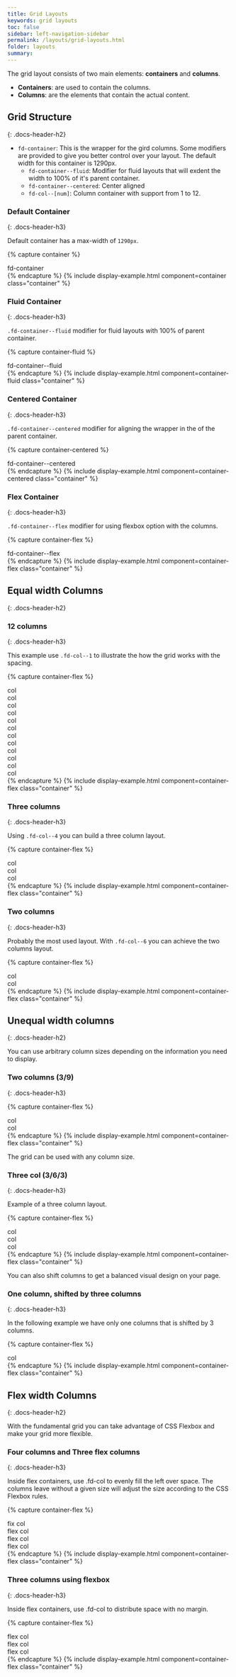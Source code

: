 ```yaml
---
title: Grid Layouts
keywords: grid layouts
toc: false
sidebar: left-navigation-sidebar
permalink: /layouts/grid-layouts.html
folder: layouts
summary:
---
```


The grid layout consists of two main elements: **containers** and **columns**.

* **Containers**: are used to contain the columns.
* **Columns**: are the elements that contain the actual content.

## Grid Structure
{: .docs-header-h2}

* `fd-container`: This is the wrapper for the gird columns. Some modifiers are provided to give you better control over your layout. The default width for this container is 1290px.
	* `fd-container--fluid`: Modifier for fluid layouts that will exdent the width to 100% of it's parent container.
	* `fd-container--centered`: Center aligned
	* `fd-col--[num]`: Column container with support from 1 to 12.

### Default Container
{: .docs-header-h3}

Default container has a max-width of `1290px`.

{% capture container %}
<div class="fd-container">
 fd-container
</div>
{% endcapture %}
{% include display-example.html component=container class="container" %}

### Fluid Container
{: .docs-header-h3}

`.fd-container--fluid` modifier for fluid layouts with 100% of parent container.

{% capture container-fluid %}
<div class="fd-container fd-container--fluid">
 fd-container--fluid
</div>
{% endcapture %}
{% include display-example.html component=container-fluid class="container" %}

### Centered Container
{: .docs-header-h3}

`.fd-container--centered` modifier for aligning the wrapper in the of the parent container.

{% capture container-centered %}
<div class="fd-container fd-container--centered">
 fd-container--centered
</div>
{% endcapture %}
{% include display-example.html component=container-centered class="container" %}

### Flex Container
{: .docs-header-h3}

`.fd-container--flex` modifier for using flexbox option with the columns.

{% capture container-flex %}
<div class="fd-container fd-container--flex">
 fd-container--flex
</div>
{% endcapture %}
{% include display-example.html component=container-flex class="container" %}

## Equal width Columns
{: .docs-header-h2}

### 12 columns
{: .docs-header-h3}

This example use `.fd-col--1` to illustrate the how the grid works with the spacing.

{% capture container-flex %}
<div class="fd-container fd-container--fluid">
    <div class="fd-col--1">col</div>
    <div class="fd-col--1">col</div>
    <div class="fd-col--1">col</div>
    <div class="fd-col--1">col</div>
    <div class="fd-col--1">col</div>
    <div class="fd-col--1">col</div>
    <div class="fd-col--1">col</div>
    <div class="fd-col--1">col</div>
    <div class="fd-col--1">col</div>
    <div class="fd-col--1">col</div>
    <div class="fd-col--1">col</div>
    <div class="fd-col--1">col</div>
</div>
{% endcapture %}
{% include display-example.html component=container-flex class="container" %}

### Three columns
{: .docs-header-h3}

Using `.fd-col--4` you can build a three column layout.

{% capture container-flex %}
<div class="fd-container fd-container--fluid">
    <div class="fd-col--4">col</div>
    <div class="fd-col--4">col</div>
    <div class="fd-col--4">col</div>
</div>
{% endcapture %}
{% include display-example.html component=container-flex class="container" %}

### Two columns
{: .docs-header-h3}

Probably the most used layout. With `.fd-col--6` you can achieve the two columns layout.

{% capture container-flex %}
<div class="fd-container fd-container--fluid">
    <div class="fd-col--6">col</div>
    <div class="fd-col--6">col</div>
</div>
{% endcapture %}
{% include display-example.html component=container-flex class="container" %}

## Unequal width columns
{: .docs-header-h2}

You can use arbitrary column sizes depending on the information you need to display.

### Two columns (3/9)
{: .docs-header-h3}

{% capture container-flex %}
<div class="fd-container fd-container--centered">
    <div class="fd-col--3">col</div>
    <div class="fd-col--9">col</div>
</div>
{% endcapture %}
{% include display-example.html component=container-flex class="container" %}

The grid can be used with any column size.

### Three col (3/6/3)
{: .docs-header-h3}

Example of a three column layout.

{% capture container-flex %}
<div class="fd-container fd-container--centered">
    <div class="fd-col--3">col</div>
    <div class="fd-col--6">col</div>
    <div class="fd-col--3">col</div>
</div>
{% endcapture %}
{% include display-example.html component=container-flex class="container" %}

You can also shift columns to get a balanced visual design on your page.

### One column, shifted by three columns
{: .docs-header-h3}

In the following example we have only one columns that is shifted by 3 columns.

{% capture container-flex %}
<div class="fd-container fd-container--centered">
    <div class="fd-col--9 fd-col--shift-3">col</div>
</div>
{% endcapture %}
{% include display-example.html component=container-flex class="container" %}

## Flex width Columns
{: .docs-header-h2}

With the fundamental grid you can take advantage of CSS Flexbox and make your grid more flexible.

### Four columns and Three flex columns
{: .docs-header-h3}

Inside flex containers, use .fd-col to evenly fill the left over space. The columns leave without a given size will adjust the size according to the CSS Flexbox rules.

{% capture container-flex %}
<div class="fd-container fd-container--centered fd-container--flex">
    <div class="fd-col--9">fix col</div>
    <div class="fd-col">flex col</div>
    <div class="fd-col">flex col</div>
    <div class="fd-col">flex col</div>
</div>
{% endcapture %}
{% include display-example.html component=container-flex class="container" %}

### Three columns using flexbox
{: .docs-header-h3}

Inside flex containers, use .fd-col to distribute space with no margin.

{% capture container-flex %}
<div class="fd-container fd-container--centered fd-container--flex">
    <div class="fd-col">flex col</div>
    <div class="fd-col">flex col</div>
    <div class="fd-col">flex col</div>
</div>
{% endcapture %}
{% include display-example.html component=container-flex class="container" %}
